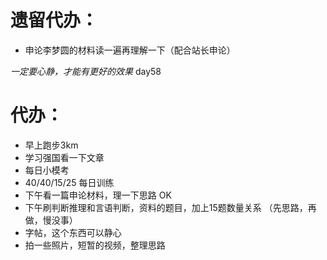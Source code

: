 # 遗留代办：
+ 申论李梦圆的材料读一遍再理解一下（配合站长申论）

*一定要心静，才能有更好的效果*
day58
# 代办：
+ 早上跑步3km
+ 学习强国看一下文章  
+ 每日小模考
+ 40/40/15/25 每日训练   
+ 下午看一篇申论材料，理一下思路  OK  
+ 下午刷判断推理和言语判断，资料的题目，加上15题数量关系  （先思路，再做，慢没事）
+ 字帖，这个东西可以静心  
+ 拍一些照片，短暂的视频，整理思路
